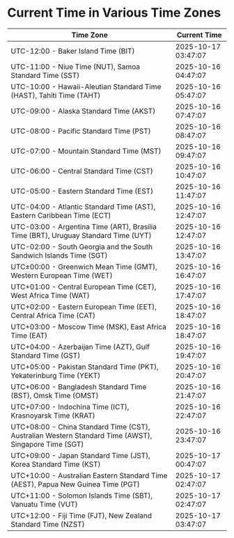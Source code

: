 # Current Time in Various Time Zones

| Time Zone | Current Time |
|-----------|--------------|
| UTC-12:00 - Baker Island Time (BIT) | 2025-10-17 03:47:07 |
| UTC-11:00 - Niue Time (NUT), Samoa Standard Time (SST) | 2025-10-16 04:47:07 |
| UTC-10:00 - Hawaii-Aleutian Standard Time (HAST), Tahiti Time (TAHT) | 2025-10-16 05:47:07 |
| UTC-09:00 - Alaska Standard Time (AKST) | 2025-10-16 07:47:07 |
| UTC-08:00 - Pacific Standard Time (PST) | 2025-10-16 08:47:07 |
| UTC-07:00 - Mountain Standard Time (MST) | 2025-10-16 09:47:07 |
| UTC-06:00 - Central Standard Time (CST) | 2025-10-16 10:47:07 |
| UTC-05:00 - Eastern Standard Time (EST) | 2025-10-16 11:47:07 |
| UTC-04:00 - Atlantic Standard Time (AST), Eastern Caribbean Time (ECT) | 2025-10-16 12:47:07 |
| UTC-03:00 - Argentina Time (ART), Brasília Time (BRT), Uruguay Standard Time (UYT) | 2025-10-16 12:47:07 |
| UTC-02:00 - South Georgia and the South Sandwich Islands Time (SGT) | 2025-10-16 13:47:07 |
| UTC±00:00 - Greenwich Mean Time (GMT), Western European Time (WET) | 2025-10-16 16:47:07 |
| UTC+01:00 - Central European Time (CET), West Africa Time (WAT) | 2025-10-16 17:47:07 |
| UTC+02:00 - Eastern European Time (EET), Central Africa Time (CAT) | 2025-10-16 18:47:07 |
| UTC+03:00 - Moscow Time (MSK), East Africa Time (EAT) | 2025-10-16 18:47:07 |
| UTC+04:00 - Azerbaijan Time (AZT), Gulf Standard Time (GST) | 2025-10-16 19:47:07 |
| UTC+05:00 - Pakistan Standard Time (PKT), Yekaterinburg Time (YEKT) | 2025-10-16 20:47:07 |
| UTC+06:00 - Bangladesh Standard Time (BST), Omsk Time (OMST) | 2025-10-16 21:47:07 |
| UTC+07:00 - Indochina Time (ICT), Krasnoyarsk Time (KRAT) | 2025-10-16 22:47:07 |
| UTC+08:00 - China Standard Time (CST), Australian Western Standard Time (AWST), Singapore Time (SGT) | 2025-10-16 23:47:07 |
| UTC+09:00 - Japan Standard Time (JST), Korea Standard Time (KST) | 2025-10-17 00:47:07 |
| UTC+10:00 - Australian Eastern Standard Time (AEST), Papua New Guinea Time (PGT) | 2025-10-17 02:47:07 |
| UTC+11:00 - Solomon Islands Time (SBT), Vanuatu Time (VUT) | 2025-10-17 02:47:07 |
| UTC+12:00 - Fiji Time (FJT), New Zealand Standard Time (NZST) | 2025-10-17 03:47:07 |
